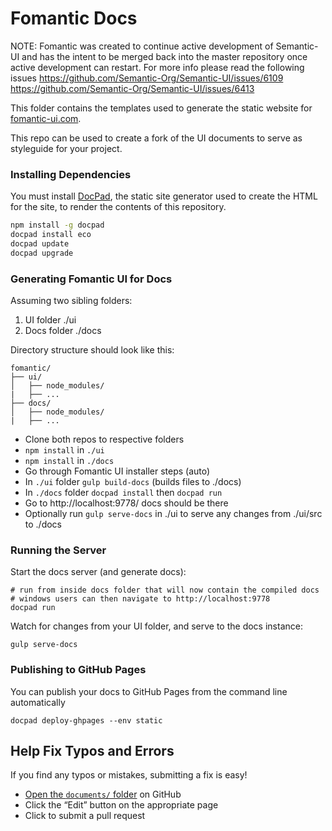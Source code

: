# Fomantic Docs

NOTE: Fomantic was created to continue active development of Semantic-UI and has the intent to be merged back into the master repository once active development can restart. For more info please read the following issues https://github.com/Semantic-Org/Semantic-UI/issues/6109 https://github.com/Semantic-Org/Semantic-UI/issues/6413

This folder contains the templates used to generate the static website for [fomantic-ui.com](http://fomantic-ui.com). 

This repo can be used to create a fork of the UI documents to serve as styleguide for your project.

### Installing Dependencies


You must install [DocPad](http://github.com/docpad/docpad), the static site generator used to create the HTML for the site, to render the contents of this repository.
```bash
npm install -g docpad
docpad install eco
docpad update
docpad upgrade
```

### Generating Fomantic UI for Docs

Assuming two sibling folders:

1. UI folder ./ui
2. Docs folder ./docs

Directory structure should look like this:
```
fomantic/
├── ui/
│   ├── node_modules/
|   ├── ...
├── docs/
│   ├── node_modules/
|   ├── ...
```

* Clone both repos to respective folders
* `npm install` in `./ui`
* `npm install` in `./docs`
* Go through Fomantic UI installer steps (auto)
* In `./ui` folder `gulp build-docs` (builds files to ./docs)
* In `./docs` folder `docpad install` then `docpad run`
* Go to http://localhost:9778/ docs should be there
* Optionally run `gulp serve-docs` in ./ui to serve any changes from ./ui/src to ./docs

### Running the Server

Start the docs server (and generate docs):

```
# run from inside docs folder that will now contain the compiled docs
# windows users can then navigate to http://localhost:9778
docpad run
```


Watch for changes from your UI folder, and serve to the docs instance:

```
gulp serve-docs
```

### Publishing to GitHub Pages

You can publish your docs to GitHub Pages from the command line automatically
```
docpad deploy-ghpages --env static
```


## Help Fix Typos and Errors

If you find any typos or mistakes, submitting a fix is easy!

- [Open the `documents/` folder](https://github.com/fomantic/Fomantic-UI-Docs/tree/master/server/documents) on GitHub
- Click the “Edit” button on the appropriate page
- Click to submit a pull request

